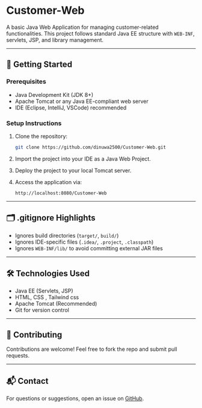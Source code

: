
# Customer-Web

A basic Java Web Application for managing customer-related functionalities. This project follows standard Java EE structure with `WEB-INF`, servlets, JSP, and library management.


---

## 🚀 Getting Started

### Prerequisites

- Java Development Kit (JDK 8+)
- Apache Tomcat or any Java EE-compliant web server
- IDE (Eclipse, IntelliJ, VSCode) recommended

### Setup Instructions

1. Clone the repository:

   ```bash
   git clone https://github.com/dinuwa2500/Customer-Web.git
   ```

2. Import the project into your IDE as a Java Web Project.

3. Deploy the project to your local Tomcat server.

4. Access the application via:

   ```
   http://localhost:8080/Customer-Web
   ```

---

## 🗂️ .gitignore Highlights

- Ignores build directories (`target/`, `build/`)
- Ignores IDE-specific files (`.idea/`, `.project`, `.classpath`)
- Ignores `WEB-INF/lib/` to avoid committing external JAR files

---

## 🛠️ Technologies Used

- Java EE (Servlets, JSP)
- HTML, CSS , Tailwind css
- Apache Tomcat (Recommended)
- Git for version control

---

## 🤝 Contributing

Contributions are welcome! Feel free to fork the repo and submit pull requests.

---



## 📬 Contact

For questions or suggestions, open an issue on [GitHub](https://github.com/dinuwa2500/Customer-Web/issues).
